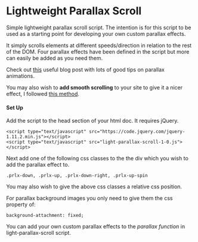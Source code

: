 Lightweight Parallax Scroll
=====================

Simple lightweight parallax scroll script. The intention is for this script to be used as a starting point for developing your own custom parallax effects.

It simply scrolls elements at different speeds/direction in relation to the rest of the DOM.  Four parallax effects have been defined in the script but more can easily be added as you need them.

Check out [this](https://medium.com/@dhg/parallax-done-right-82ced812e61c "Parallax Done Right") useful blog post with lots of good tips on parallax animations.

You may also wish to **add smooth scrolling** to your site to give it a nicer effect, I followed [this method](http://bassta.bg/2013/05/smooth-page-scrolling-with-tweenmax/ "Smooth page scrolling with TweenMax").

#### Set Up
Add the script to the head section of your html doc.  It requires jQuery.
```
<script type="text/javascript" src="https://code.jquery.com/jquery-1.11.2.min.js"></script>
<script type="text/javascript" src="light-parallax-scroll-1-0.js"></script>
```
Next add one of the following css classes to the the div which you wish to add the parallax effect to.
```
.prlx-down, .prlx-up, .prlx-down-right, .prlx-up-spin
```
You may also wish to give the above css classes a relative css position.

For parallax background images you only need to give them the css property of:
```
background-attachment: fixed;
```

You can add your own custom parallax effects to the *parallax function* in light-parallax-scroll script.